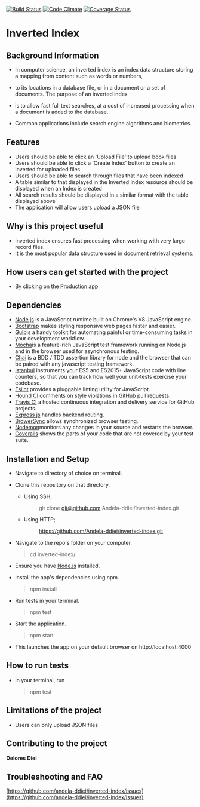 [![Build Status](https://travis-ci.org/Andela-ddiei/Inverted-Index.svg?branch=master)](https://travis-ci.org/Andela-ddiei/Inverted-Index)
[![Code Climate](https://codeclimate.com/github/Andela-ddiei/Inverted-Index/badges/gpa.svg)](https://codeclimate.com/github/Andela-ddiei/Inverted-Index)
[![Coverage Status](https://coveralls.io/repos/github/Andela-ddiei/Inverted-Index/badge.svg?branch=work)](https://coveralls.io/github/Andela-ddiei/Inverted-Index?branch=work)
# Inverted Index
## Background Information

- In computer science, an inverted index is an index data structure storing a mapping from content such as words or numbers, 
- to its locations in a database file, or in a document or a set of documents. The purpose of an inverted index 
- is to allow fast full text searches, at a cost of increased processing when a document is added to the database.

- Common applications include search engine algorithms and biometrics.

## Features

- Users should be able to click an 'Upload File' to upload book files
- Users should be able to click a 'Create Index' button to create an Inverted for uploaded files
- Users should be able to search through files that have been indexed
- A table similar to that displayed in the Inverted Index resource should be displayed when an Index is created
- All search results should be displayed in a similar format with the table displayed above
- The application will allow users upload a JSON file

## Why is this project useful

- Inverted index ensures fast processing when working with very large record files.
- It is the most popular data structure used in document retrieval systems.

## How users can get started with the project

- By clicking on the [Production app](https://ddiei-inverted-index-app.herokuapp.com/)

## Dependencies

- [Node js](https://nodejs.org/en/) is a JavaScript runtime built on Chrome's V8 JavaScript engine.
- [Bootstrap](http://getbootstrap.com/) makes styling responsive web pages faster and easier.
- [Gulp](https://gulpjs.com)is a handy toolkit for automating painful or time-consuming tasks in your development workflow.
- [Mocha](https://mochajs.org/)is a feature-rich JavaScript test framework running on Node.js and in the browser used for asynchronous testing.
- [Chai](http://chaijs.com/) is a BDD / TDD assertion library for node and the browser that can be paired with any javascript testing framework.
- [Istanbul](https://istanbul.js.org/) instruments your ES5 and ES2015+ JavaScript code with line counters, so that you can track how well your unit-tests exercise your codebase.
- [Eslint](http://eslint.org/) provides a pluggable linting utility for JavaScript.
- [Hound CI](https://houndci.com/) comments on style violations in GitHub pull requests.
- [Travis CI](https://travis-ci.org/) a hosted continuous integration and delivery service for GitHub projects.
- [Express js](http://expressjs.com/) handles backend routing.
- [BrowerSync](https://browsersync.io/) allows synchronized browser testing.
- [Nodemon](https://nodemon.io/)monitors any changes in your source and restarts the browser.
- [Coveralls](https://coveralls.io/) shows the parts of your code that are not covered by your test suite.


## Installation and Setup

- Navigate to directory of choice on terminal.
- Clone this repository on that directory.

   - Using SSH;

     > git clone git@github.com:Andela-ddiei/inverted-index.git
   - Using HTTP;

     > https://github.com/Andela-ddiei/inverted-index.git
- Navigate  to the repo's folder on your computer.

     > cd inverted-index/

- Ensure you have [Node.js](https://nodejs.org/en/) installed.
- Install the app's dependencies using npm.
 
     > npm install

- Run tests in your terminal.

     > npm test

- Start the application.

     > npm start

- This launches the app on your default browser on http://localhost:4000

## How to run tests

- In your terminal, run 
   > npm test

## Limitations of the project

- Users can only upload JSON files

## Contributing to the project

**Delores Diei**
## Troubleshooting and FAQ

[https://github.com/andela-ddiei/inverted-index/issues](https://github.com/andela-ddiei/inverted-index/issues)

